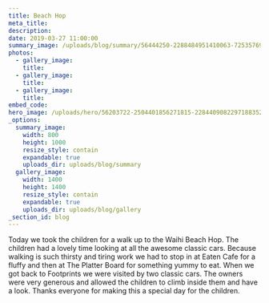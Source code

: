 ```yaml
---
title: Beach Hop
meta_title:
description:
date: 2019-03-27 11:00:00
summary_image: /uploads/blog/summary/56444250-2288484951410063-7253576992686080000-n.jpg
photos:
  - gallery_image:
    title:
  - gallery_image:
    title:
  - gallery_image:
    title:
embed_code:
hero_image: /uploads/hero/56203722-2504401856271815-2284409082297188352-n.jpg
_options:
  summary_image:
    width: 800
    height: 1000
    resize_style: contain
    expandable: true
    uploads_dir: uploads/blog/summary
  gallery_image:
    width: 1400
    height: 1400
    resize_style: contain
    expandable: true
    uploads_dir: uploads/blog/gallery
_section_id: blog
---
```


Today we took the children for a walk up to the Waihi Beach Hop. The children had a lovely time looking at all the awesome classic cars. Because walking is such thirsty and tiring work we had to stop in at Eaten Cafe for a fluffy and then at The Platter Board for something yummy to eat. When we got back to Footprints we were visited by two classic cars. The owners were very generous and allowed the children to climb inside them and have a look. Thanks everyone for making this a special day for the children.